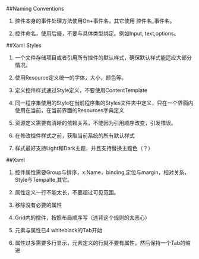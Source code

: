 ﻿
##Naming Conventions

1. 控件本身的事件处理方法使用On+事件名，其它使用 控件名_事件名。

1. 控件命名，使用后缀，不要与具体类型绑定。例如Input, text,options。

##Xaml Styles

1. 一个文件存储项目或者引用所有控件的默认样式，确保默认样式能适应大部分情况。

1. 使用Resource定义统一的字体，大小，颜色等。

1. 定义控件样式通过Style定义，不要使用ContentTemplate

1. 同一程序集使用的Style在当前程序集的Styles文件夹中定义，只在一个界面内使用在当前，在当前界面的Resources字典定义

1. 资源定义需要有清晰的依赖关系，不能因为引用顺序改变，引发错误。

1. 在修改控件样式之前，获取当前系统的所有默认样式

1. 样式最好支持Light和Dark主题，并且支持替换主题色（？）

##Xaml

1. 控件属性需要Group与排序，x:Name，binding,定位与margin，相对关系，Style与Tempalte,其它。

1. 属性定义一行不能太长，不要超过可见范围。

1. 移除没有必要的属性

1. Grid内的控件，按照布局顺序写（违背这个规则的太恶心）

1. 元素与属性已4 whiteblack的Tab开始

1. 属性过多需要多行显示，元素定义的行就不要有属性，然后保持一个Tab的缩进